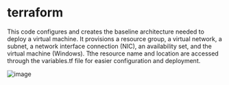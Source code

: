 # terraform

This code configures and creates the baseline architecture needed to deploy a virtual machine. It provisions a resource group, a virtual network, a subnet, a network interface connection (NIC), an availability set, and the virtual machine (Windows). Tthe resource name and location are accessed through the variables.tf file for easier configuration and deployment. 

![image](https://user-images.githubusercontent.com/99031249/153441366-57f67915-77c0-4f1e-bf5e-fab6a69aa457.png)
